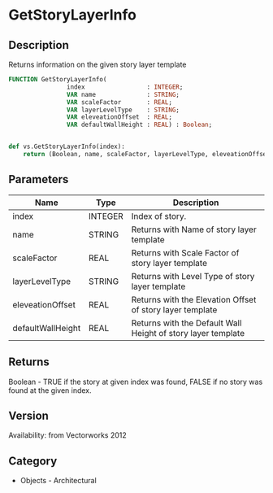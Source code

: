 # GetStoryLayerInfo

## Description
Returns information on the given story layer template

```pascal
FUNCTION GetStoryLayerInfo(
				index                 : INTEGER;
				VAR name              : STRING;
				VAR scaleFactor       : REAL;
				VAR layerLevelType    : STRING;
				VAR eleveationOffset  : REAL;
				VAR defaultWallHeight : REAL) : Boolean;
```

```python

def vs.GetStoryLayerInfo(index):
    return (Boolean, name, scaleFactor, layerLevelType, eleveationOffset, defaultWallHeight)
```

## Parameters
|Name|Type|Description|
|---|---|---|
|index|INTEGER|Index of story.|
|name|STRING|Returns with Name of story layer template|
|scaleFactor|REAL|Returns with Scale Factor of story layer template|
|layerLevelType|STRING|Returns with Level Type of story layer template|
|eleveationOffset|REAL|Returns with the Elevation Offset of story layer template|
|defaultWallHeight|REAL|Returns with the Default Wall Height of story layer template|

## Returns
Boolean - TRUE if the story at given index was found, FALSE if no story was found at the given index.

## Version
Availability: from Vectorworks 2012
## Category
* Objects - Architectural

